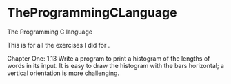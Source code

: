 TheProgrammingCLanguage
=======================

The Programming C language

This is for all the exercises I did for <The Programming C Language>.

Chapter One:
1.13 Write a program to print a histogram of the lengths of words in its input. It is easy to draw the histogram with the bars horizontal; a vertical orientation is more challenging.
